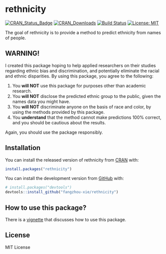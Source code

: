 
<!-- README.md is generated from README.Rmd. Please edit that file -->
<!-- # ```{r, echo = FALSE, results = "hide", message = FALSE} -->
<!-- # suppressMessages(library(badger)) -->
<!-- # ``` -->

# rethnicity

<!-- badges: start -->
<!-- # ```{r, echo = FALSE, results = "asis"} -->
<!-- # cat( -->
<!-- #   badge_cran_release("rethnicity", "green"), -->
<!-- #   badge_cran_download("rethnicity", "grand-total", "green"), -->
<!-- #   badge_cran_checks("rethnicity"), -->
<!-- #   badge_last_commit("fangzhou-xie/rethnicity") -->
<!-- # ) -->
<!-- # ``` -->

[![CRAN\_Status\_Badge](http://www.r-pkg.org/badges/version/rethnicity)](https://CRAN.R-project.org/package=rethnicity)
[![CRAN\_Downloads](http://cranlogs.r-pkg.org/badges/grand-total/rethnicity)](https://CRAN.R-project.org/package=rethnicity)
[![Build
Status](https://app.travis-ci.com/fangzhou-xie/rethnicity.svg?branch=main)](https://app.travis-ci.com/github/fangzhou-xie/rethnicity)
[![License:
MIT](https://img.shields.io/badge/License-MIT-yellow.svg)](https://opensource.org/licenses/MIT)
<!-- badges: end -->

The goal of rethnicity is to provide a method to predict ethnicity from
names of people.

## WARNING!

I created this package hoping to help applied researchers on their
studies regarding ethnic bias and discrimination, and potentially
eliminate the racial and ethnic disparities. By using this package, you
agree to the following:

1.  You **will NOT** use this package for purposes other than academic
    research.
2.  You **will NOT** disclose the predicted ethnic group to the public,
    given the names data you might have.
3.  You **will NOT** discriminate anyone on the basis of race and color,
    by using the methods provided by this package.
4.  You **understand** that the method cannot make predictions 100%
    correct, and you should be cautious about the results.
    <!-- 4. You **agree** to advocate racial equality. -->

Again, you should use the package responsibly.

## Installation

You can install the released version of rethnicity from
[CRAN](https://CRAN.R-project.org) with:

``` r
install.packages("rethnicity")
```

You can install the development version from
[GitHub](https://github.com/) with:

``` r
# install.packages("devtools")
devtools::install_github("fangzhou-xie/rethnicity")
```

## How to use this package?

There is a
[vignette](https://fangzhou-xie.github.io/rethnicity/articles/introduction.html)
that discusses how to use this package.

## License

MIT License
